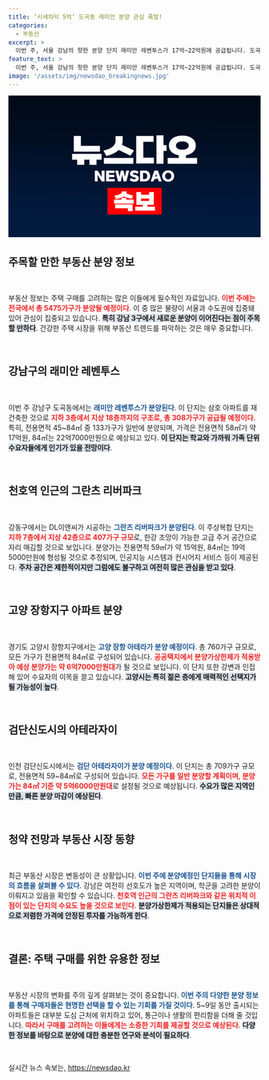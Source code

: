 ```yaml
---
title: ‘시세차익 5억’ 도곡동 래미안 분양 관심 폭발!
categories:
  - 부동산
excerpt: >
  이번 주, 서울 강남의 핫한 분양 단지 래미안 레벤투스가 17억~22억원에 공급됩니다. 도곡동 학군으로 인기 몰이 중! 천호역 인근의 그란츠 리버파크와 고양 장항지구의 고양 장항 아테라도 눈여겨볼 만한 분양 후보입니다. 클릭하고 자세한 정보 확인하세요!
feature_text: >
  이번 주, 서울 강남의 핫한 분양 단지 래미안 레벤투스가 17억~22억원에 공급됩니다. 도곡동 학군으로 인기 몰이 중! 천호역 인근의 그란츠 리버파크와 고양 장항지구의 고양 장항 아테라도 눈여겨볼 만한 분양 후보입니다. 클릭하고 자세한 정보 확인하세요!
image: '/assets/img/newsdao_breakingnews.jpg'
---
```


<p><img src="/assets/img/newsdao_breakingnews.jpg" alt="firstkoreanews 속보" /></p>

<h2 data-ke-size="size26">주목할 만한 부동산 분양 정보</h2>

<p data-ke-size="size16">&nbsp;</p>

<p>부동산 정보는 주택 구매를 고려하는 많은 이들에게 필수적인 자료입니다. <b><span style="color: #ee2323;">이번 주에는 전국에서 총 5475가구가 분양될 예정이다</span></b>. 이 중 많은 물량이 서울과 수도권에 집중돼 있어 관심이 집중되고 있습니다. <b><span style="background-color: #21538527;">특히 강남 3구에서 새로운 분양이 이어진다는 점이 주목할 만하다</span></b>. 건강한 주택 시장을 위해 부동산 트렌드를 파악하는 것은 매우 중요합니다.</p>

<p data-ke-size="size16">&nbsp;</p>

<h2 data-ke-size="size26">강남구의 래미안 레벤투스</h2>

<p data-ke-size="size16">&nbsp;</p>

<p>이번 주 강남구 도곡동에서는 <b><span style="color: #1a5490;">래미안 레벤투스가 분양된다</span></b>. 이 단지는 삼호 아파트를 재건축한 것으로 <b><span style="color: #ee2323;">지하 3층에서 지상 18층까지의 구조로, 총 308가구가 공급될 예정이다</span></b>. 특히, 전용면적 45~84㎡ 중 133가구가 일반에 분양되며, 가격은 전용면적 58㎡가 약 17억원, 84㎡는 22억7000만원으로 예상되고 있다. <b><span style="background-color: #21538527;">이 단지는 학교와 가까워 가족 단위 수요자들에게 인기가 있을 전망이다</span></b>.</p>

<p data-ke-size="size16">&nbsp;</p>

<h2 data-ke-size="size26">천호역 인근의 그란츠 리버파크</h2>

<p data-ke-size="size16">&nbsp;</p>

<p>강동구에서는 DL이앤씨가 시공하는 <b><span style="color: #1a5490;">그란츠 리버파크가 분양된다</span></b>. 이 주상복합 단지는 <b><span style="color: #ee2323;">지하 7층에서 지상 42층으로 407가구 규모</span></b>로, 한강 조망이 가능한 고급 주거 공간으로 자리 매김할 것으로 보입니다. 분양가는 전용면적 59㎡가 약 15억원, 84㎡는 19억5000만원에 형성될 것으로 추정되며, 인공지능 시스템과 컨시어지 서비스 등이 제공된다. <b><span style="background-color: #21538527;">주차 공간은 제한적이지만 그럼에도 불구하고 여전히 많은 관심을 받고 있다</span></b>.</p>

<p data-ke-size="size16">&nbsp;</p>

<h2 data-ke-size="size26">고양 장항지구 아파트 분양</h2>

<p data-ke-size="size16">&nbsp;</p>

<p>경기도 고양시 장항지구에서는 <b><span style="color: #1a5490;">고양 장항 아테라가 분양 예정이다</span></b>. 총 760가구 규모로, 모든 가구가 전용면적 84㎡로 구성되어 있습니다. <b><span style="color: #ee2323;">공공택지에서 분양가상한제가 적용받아 예상 분양가는 약 6억7000만원대</span></b>가 될 것으로 보입니다. 이 단지 또한 강변과 인접해 있어 수요자의 이목을 끌고 있습니다. <b><span style="background-color: #21538527;">고양시는 특히 젊은 층에게 매력적인 선택지가 될 가능성이 높다</span></b>.</p>

<p data-ke-size="size16">&nbsp;</p>

<h2 data-ke-size="size26">검단신도시의 아테라자이</h2>

<p data-ke-size="size16">&nbsp;</p>

<p>인천 검단신도시에서는 <b><span style="color: #1a5490;">검단 아테라자이가 분양 예정이다</span></b>. 이 단지는 총 709가구 규모로, 전용면적 59~84㎡로 구성되어 있습니다. <b><span style="color: #ee2323;">모든 가구를 일반 분양할 계획이며, 분양가는 84㎡ 기준 약 5억6000만원대</span></b>로 설정될 것으로 예상됩니다. <b><span style="background-color: #21538527;">수요가 많은 지역인 만큼, 빠른 분양 마감이 예상된다</span></b>.</p>

<p data-ke-size="size16">&nbsp;</p>

<h2 data-ke-size="size26">청약 전망과 부동산 시장 동향</h2>

<p data-ke-size="size16">&nbsp;</p>

<p>최근 부동산 시장은 변동성이 큰 상황입니다. <b><span style="color: #1a5490;">이번 주에 분양예정인 단지들을 통해 시장의 흐름을 살펴볼 수 있다</span></b>. 강남은 여전히 선호도가 높은 지역이며, 학군을 고려한 분양이 이뤄지고 있음을 확인할 수 있습니다. <b><span style="color: #ee2323;">천호역 인근의 그란츠 리버파크와 같은 위치적 이점이 있는 단지의 수요도 높을 것으로 보인다</span></b>. <b><span style="background-color: #21538527;">분양가상한제가 적용되는 단지들은 상대적으로 저렴한 가격에 안정된 투자를 가능하게 한다</span></b>.</p>

<p data-ke-size="size16">&nbsp;</p>

<h2 data-ke-size="size26">결론: 주택 구매를 위한 유용한 정보</h2>

<p data-ke-size="size16">&nbsp;</p>

<p>부동산 시장의 변화를 주의 깊게 살펴보는 것이 중요합니다. <b><span style="color: #1a5490;">이번 주의 다양한 분양 정보를 통해 구매자들은 현명한 선택을 할 수 있는 기회를 가질 것이다</span></b>. 5~9일 동안 출시되는 아파트들은 대부분 도심 근처에 위치하고 있어, 통근이나 생활의 편리함을 더해 줄 것입니다. <b><span style="color: #ee2323;">따라서 구매를 고려하는 이들에게는 소중한 기회를 제공할 것으로 예상된다</span></b>. <b><span style="background-color: #21538527;">다양한 정보를 바탕으로 분양에 대한 충분한 연구와 분석이 필요하다</span></b>.</p>

<p data-ke-size="size16">&nbsp;</p>
실시간 뉴스 속보는, <a href="https://newsdao.kr" rel="dofollow">https://newsdao.kr</a>



